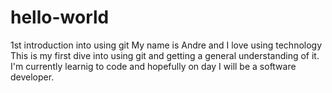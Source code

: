 # hello-world
1st introduction into using  git
My name is Andre and I love using technology
This is my first dive into using git and getting  a general understanding of it.
I'm currently learnig to code and hopefully on day I will be a  software developer. 
